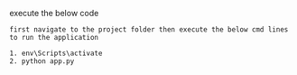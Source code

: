execute the below code
    
    first navigate to the project folder then execute the below cmd lines to run the application
    
    1. env\Scripts\activate
    2. python app.py
